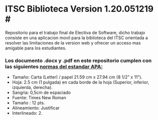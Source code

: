 # ITSC Biblioteca Version 1.20.051219 # [](https://img.shields.io/badge/Electiva-Trabajo%20Final-blue)
Repositorio para el trabajo final de Electiva de Software, dicho trabajo consiste en una aplicacion movil para la biblioteca del ITSC orientada a resolver las limitaciones de la version web y ofrecer un acceso mas amigable para los estudiantes.

### Los documento .docx y .pdf en este repositorio cumplen con las siguientes [normas del estandar APA:](https://normasapa.com/)

- Tamaño: Carta  (Letter) / papel 21.59 cm x 27.94 cm (8 1/2” x 11”).
- Hoja: 2.5 cm (1 pulgada) en cada borde de la hoja (Superior, inferior, izquierda, derecha).
- Sangria: 0,5cm de espaciado
- Fuente: Times New Roman
- Tamaño :  12 pts.
- Alineamiento: Justificar
- Interlineado: 2. 

